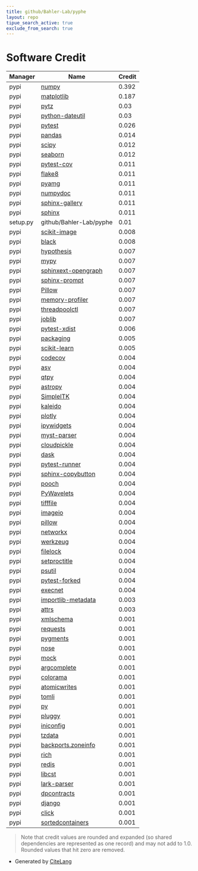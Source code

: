 ```yaml
---
title: github/Bahler-Lab/pyphe
layout: repo
tipue_search_active: true
exclude_from_search: true
---
```

# Software Credit

|Manager|Name|Credit|
|-------|----|------|
|pypi|[numpy](https://www.numpy.org)|0.392|
|pypi|[matplotlib](https://matplotlib.org)|0.187|
|pypi|[pytz](http://pythonhosted.org/pytz)|0.03|
|pypi|[python-dateutil](https://github.com/dateutil/dateutil)|0.03|
|pypi|[pytest](https://docs.pytest.org/en/latest/)|0.026|
|pypi|[pandas](https://pandas.pydata.org)|0.014|
|pypi|[scipy](https://www.scipy.org)|0.012|
|pypi|[seaborn](https://seaborn.pydata.org)|0.012|
|pypi|[pytest-cov](https://github.com/pytest-dev/pytest-cov)|0.011|
|pypi|[flake8](https://pypi.org/project/flake8)|0.011|
|pypi|[pyamg](https://pypi.org/project/pyamg)|0.011|
|pypi|[numpydoc](https://pypi.org/project/numpydoc)|0.011|
|pypi|[sphinx-gallery](https://pypi.org/project/sphinx-gallery)|0.011|
|pypi|[sphinx](https://pypi.org/project/sphinx)|0.011|
|setup.py|github/Bahler-Lab/pyphe|0.01|
|pypi|[scikit-image](https://scikit-image.org)|0.008|
|pypi|[black](https://pypi.org/project/black)|0.008|
|pypi|[hypothesis](https://hypothesis.works)|0.007|
|pypi|[mypy](https://pypi.org/project/mypy)|0.007|
|pypi|[sphinxext-opengraph](https://pypi.org/project/sphinxext-opengraph)|0.007|
|pypi|[sphinx-prompt](https://pypi.org/project/sphinx-prompt)|0.007|
|pypi|[Pillow](https://pypi.org/project/Pillow)|0.007|
|pypi|[memory-profiler](https://pypi.org/project/memory-profiler)|0.007|
|pypi|[threadpoolctl](https://pypi.org/project/threadpoolctl)|0.007|
|pypi|[joblib](https://pypi.org/project/joblib)|0.007|
|pypi|[pytest-xdist](https://github.com/pytest-dev/pytest-xdist)|0.006|
|pypi|[packaging](https://pypi.org/project/packaging)|0.005|
|pypi|[scikit-learn](http://scikit-learn.org)|0.005|
|pypi|[codecov](https://pypi.org/project/codecov)|0.004|
|pypi|[asv](https://pypi.org/project/asv)|0.004|
|pypi|[qtpy](https://pypi.org/project/qtpy)|0.004|
|pypi|[astropy](https://pypi.org/project/astropy)|0.004|
|pypi|[SimpleITK](https://pypi.org/project/SimpleITK)|0.004|
|pypi|[kaleido](https://pypi.org/project/kaleido)|0.004|
|pypi|[plotly](https://pypi.org/project/plotly)|0.004|
|pypi|[ipywidgets](https://pypi.org/project/ipywidgets)|0.004|
|pypi|[myst-parser](https://pypi.org/project/myst-parser)|0.004|
|pypi|[cloudpickle](https://pypi.org/project/cloudpickle)|0.004|
|pypi|[dask](https://pypi.org/project/dask)|0.004|
|pypi|[pytest-runner](https://pypi.org/project/pytest-runner)|0.004|
|pypi|[sphinx-copybutton](https://pypi.org/project/sphinx-copybutton)|0.004|
|pypi|[pooch](https://pypi.org/project/pooch)|0.004|
|pypi|[PyWavelets](https://pypi.org/project/PyWavelets)|0.004|
|pypi|[tifffile](https://pypi.org/project/tifffile)|0.004|
|pypi|[imageio](https://pypi.org/project/imageio)|0.004|
|pypi|[pillow](https://pypi.org/project/pillow)|0.004|
|pypi|[networkx](https://pypi.org/project/networkx)|0.004|
|pypi|[werkzeug](https://pypi.org/project/werkzeug)|0.004|
|pypi|[filelock](https://pypi.org/project/filelock)|0.004|
|pypi|[setproctitle](https://pypi.org/project/setproctitle)|0.004|
|pypi|[psutil](https://pypi.org/project/psutil)|0.004|
|pypi|[pytest-forked](https://pypi.org/project/pytest-forked)|0.004|
|pypi|[execnet](https://pypi.org/project/execnet)|0.004|
|pypi|[importlib-metadata](https://pypi.org/project/importlib-metadata)|0.003|
|pypi|[attrs](https://pypi.org/project/attrs)|0.003|
|pypi|[xmlschema](https://pypi.org/project/xmlschema)|0.001|
|pypi|[requests](https://pypi.org/project/requests)|0.001|
|pypi|[pygments](https://pypi.org/project/pygments)|0.001|
|pypi|[nose](https://pypi.org/project/nose)|0.001|
|pypi|[mock](https://pypi.org/project/mock)|0.001|
|pypi|[argcomplete](https://pypi.org/project/argcomplete)|0.001|
|pypi|[colorama](https://pypi.org/project/colorama)|0.001|
|pypi|[atomicwrites](https://pypi.org/project/atomicwrites)|0.001|
|pypi|[tomli](https://pypi.org/project/tomli)|0.001|
|pypi|[py](https://pypi.org/project/py)|0.001|
|pypi|[pluggy](https://pypi.org/project/pluggy)|0.001|
|pypi|[iniconfig](https://pypi.org/project/iniconfig)|0.001|
|pypi|[tzdata](https://pypi.org/project/tzdata)|0.001|
|pypi|[backports.zoneinfo](https://pypi.org/project/backports.zoneinfo)|0.001|
|pypi|[rich](https://pypi.org/project/rich)|0.001|
|pypi|[redis](https://pypi.org/project/redis)|0.001|
|pypi|[libcst](https://pypi.org/project/libcst)|0.001|
|pypi|[lark-parser](https://pypi.org/project/lark-parser)|0.001|
|pypi|[dpcontracts](https://pypi.org/project/dpcontracts)|0.001|
|pypi|[django](https://pypi.org/project/django)|0.001|
|pypi|[click](https://pypi.org/project/click)|0.001|
|pypi|[sortedcontainers](https://pypi.org/project/sortedcontainers)|0.001|


> Note that credit values are rounded and expanded (so shared dependencies are represented as one record) and may not add to 1.0. Rounded values that hit zero are removed.


- Generated by [CiteLang](https://github.com/vsoch/citelang)
